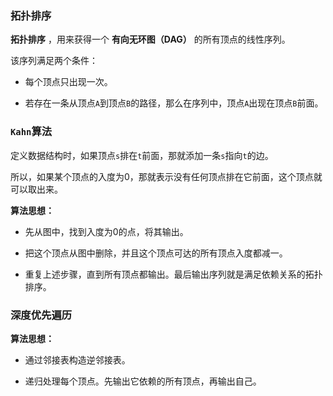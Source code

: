 ### 拓扑排序

**拓扑排序** ，用来获得一个 **有向无环图（DAG）** 的所有顶点的线性序列。

该序列满足两个条件：

- 每个顶点只出现一次。

- 若存在一条从顶点`A`到顶点`B`的路径，那么在序列中，顶点`A`出现在顶点`B`前面。

### `Kahn`算法

定义数据结构时，如果顶点`s`排在`t`前面，那就添加一条`s`指向`t`的边。

所以，如果某个顶点的入度为0，那就表示没有任何顶点排在它前面，这个顶点就可以取出来。

**算法思想：**

- 先从图中，找到入度为0的点，将其输出。

- 把这个顶点从图中删除，并且这个顶点可达的所有顶点入度都减一。

- 重复上述步骤，直到所有顶点都输出。最后输出序列就是满足依赖关系的拓扑排序。

### 深度优先遍历

**算法思想：**

- 通过邻接表构造逆邻接表。

- 递归处理每个顶点。先输出它依赖的所有顶点，再输出自己。